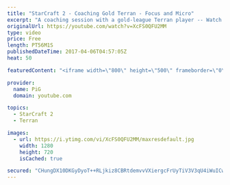 ```yaml
---
title: "StarCraft 2 - Coaching Gold Terran - Focus and Micro"
excerpt: "A coaching session with a gold-league Terran player -- Watch live at https://www.twitch.tv/x5_pig"
originalUrl: https://youtube.com/watch?v=XcFS0QFU2MM
type: video
price: Free
length: PT56M1S
publishedDateTime: 2017-04-06T04:57:05Z
heat: 50

featuredContent: "<iframe width=\"800\" height=\"500\" frameborder=\"0\" src=\"https://www.youtube.com/embed/XcFS0QFU2MM\" allow=\"accelerometer; autoplay; encrypted-media; gyroscope; picture-in-picture\" allowfullscreen></iframe>"

provider:
  name: PiG
  domain: youtube.com

topics:
  - StarCraft 2
  - Terran

images:
  - url: https://i.ytimg.com/vi/XcFS0QFU2MM/maxresdefault.jpg
    width: 1280
    height: 720
    isCached: true

secured: "CHungDX10DKGyDyoT++RLjkiz8CBRtdemvvVXiergcFrUyTiV3V3qU4iWuICwG2jPBlv3W7DDiU3+B23jyHwzr/2xusLlUZvDN7WBwfhbsw2fwl2RDNdFHORqV+L99t4F5CGiMWsaEkJ8ebSQfDfjfG/BXyQmYQqtkAHU81lv7i4lybWAU6zTGtV2wiKWqjyCdnOGxecH4OcRUObwO/khwYhXDwlYYLlLJZdMH/eN/9Loo7ES17xmS6pPIUdWw2r1jo23bDzv4wyO9kuXlhxF7KOynFZUZXI24N9voz70CUNGN7nRPSVA6BUvzIDPPiQ01Iw8hXXljjYP/h3HunZBC73GW+SCNhz+5JM0nkqzdkUWvfmytTT6mbIRzoGYedds9ZjGa323Se909Rd3qJPhTDQ9Ox6TI8hZUiuvDHRIu8=;Ks2WIPc9N61OPbAqxrHe6w=="
---
```


